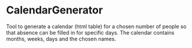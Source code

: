 # CalendarGenerator

Tool to generate a calendar (html table) for a chosen number of people so that absence can be filled in for specific days.
The calendar contains months, weeks, days and the chosen names.

